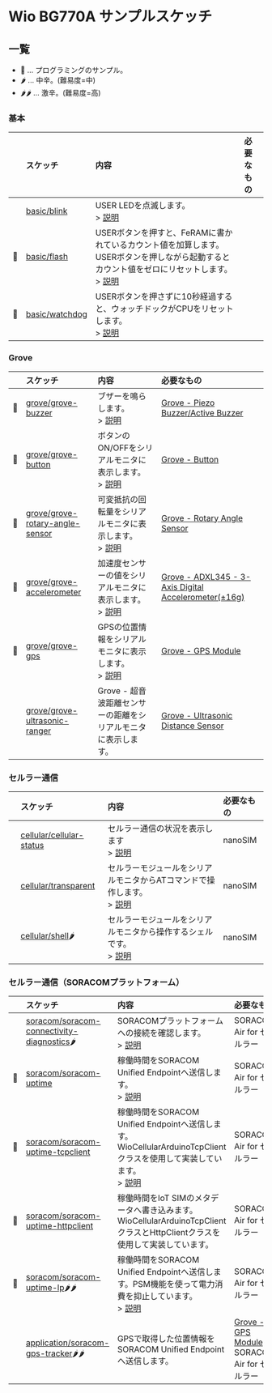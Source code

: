 # Wio BG770A サンプルスケッチ

## 一覧

* 📝 ... プログラミングのサンプル。
* 🌶️ ... 中辛。(難易度=中)
* 🌶️🌶️ ... 激辛。(難易度=高)

### 基本

||スケッチ|内容|必要なもの|
|:--|:--|:--|:--|
||[basic/blink](https://github.com/SeeedJP/wio_cellular/tree/main/examples/basic/blink)|USER LEDを点滅します。<br>> [説明](examples/basic/blink.md)||
|📝|[basic/flash](https://github.com/SeeedJP/wio_cellular/tree/main/examples/basic/flash)|USERボタンを押すと、FeRAMに書かれているカウント値を加算します。USERボタンを押しながら起動するとカウント値をゼロにリセットします。<br>> [説明](examples/basic/flash.md)||
|📝|[basic/watchdog](https://github.com/SeeedJP/wio_cellular/tree/main/examples/basic/watchdog)|USERボタンを押さずに10秒経過すると、ウォッチドックがCPUをリセットします。<br>> [説明](examples/basic/watchdog.md)||

### Grove

||スケッチ|内容|必要なもの|
|:--|:--|:--|:--|
|📝|[grove/grove-buzzer](https://github.com/SeeedJP/wio_cellular/tree/main/examples/grove/grove-buzzer)|ブザーを鳴らします。<br>> [説明](examples/grove/grove-buzzer.md)|[Grove - Piezo Buzzer/Active Buzzer](https://www.seeedstudio.com/Grove-Buzzer.html)|
|📝|[grove/grove-button](https://github.com/SeeedJP/wio_cellular/tree/main/examples/grove/grove-button)|ボタンのON/OFFをシリアルモニタに表示します。<br>> [説明](examples/grove/grove-button.md)|[Grove - Button](https://www.seeedstudio.com/Grove-Button.html)|
|📝|[grove/grove-rotary-angle-sensor](https://github.com/SeeedJP/wio_cellular/tree/main/examples/grove/grove-rotary-angle-sensor)|可変抵抗の回転量をシリアルモニタに表示します。<br>> [説明](examples/grove/grove-rotary-angle-sensor.md)|[Grove - Rotary Angle Sensor](https://www.seeedstudio.com/Grove-Rotary-Angle-Sensor.html)|
|📝|[grove/grove-accelerometer](https://github.com/SeeedJP/wio_cellular/tree/main/examples/grove/grove-accelerometer)|加速度センサーの値をシリアルモニタに表示します。<br>> [説明](examples/grove/grove-accelerometer.md)|[Grove - ADXL345 - 3-Axis Digital Accelerometer(±16g)](https://www.seeedstudio.com/Grove-3-Axis-Digital-Accelerometer-16g.html)|
|📝|[grove/grove-gps](https://github.com/SeeedJP/wio_cellular/tree/main/examples/grove/grove-gps)|GPSの位置情報をシリアルモニタに表示します。<br>> [説明](examples/grove/grove-gps.md)|[Grove - GPS Module](https://www.seeedstudio.com/Grove-GPS-Module.html)|
||[grove/grove-ultrasonic-ranger](https://github.com/SeeedJP/wio_cellular/tree/main/examples/grove/grove-ultrasonic-ranger)|Grove - 超音波距離センサーの距離をシリアルモニタに表示します。|[Grove - Ultrasonic Distance Sensor](https://www.seeedstudio.com/Grove-Ultrasonic-Distance-Sensor.html)|

### セルラー通信

||スケッチ|内容|必要なもの|
|:--|:--|:--|:--|
||[cellular/cellular-status](https://github.com/SeeedJP/wio_cellular/tree/main/examples/cellular/cellular-status)|セルラー通信の状況を表示します<br>> [説明](examples/cellular/cellular-status.md)|nanoSIM|
||[cellular/transparent](https://github.com/SeeedJP/wio_cellular/tree/main/examples/cellular/transparent)|セルラーモジュールをシリアルモニタからATコマンドで操作します。<br>> [説明](examples/cellular/transparent.md)|nanoSIM|
||[cellular/shell](https://github.com/SeeedJP/wio_cellular/tree/main/examples/cellular/shell)🌶️|セルラーモジュールをシリアルモニタから操作するシェルです。<br>> [説明](examples/cellular/shell.md)|nanoSIM|

### セルラー通信（SORACOMプラットフォーム）

||スケッチ|内容|必要なもの|
|:--|:--|:--|:--|
||[soracom/soracom-connectivity-diagnostics](https://github.com/SeeedJP/wio_cellular/tree/main/examples/soracom/soracom-connectivity-diagnostics)🌶️|SORACOMプラットフォームへの接続を確認します。<br>> [説明](examples/soracom/soracom-connectivity-diagnostics.md)|SORACOM Air for セルラー|
|📝|[soracom/soracom-uptime](https://github.com/SeeedJP/wio_cellular/tree/main/examples/soracom/soracom-uptime)|稼働時間をSORACOM Unified Endpointへ送信します。<br>> [説明](examples/soracom/soracom-uptime.md)|SORACOM Air for セルラー|
|📝|[soracom/soracom-uptime-tcpclient](https://github.com/SeeedJP/wio_cellular/tree/main/examples/soracom/soracom-uptime-tcpclient)|稼働時間をSORACOM Unified Endpointへ送信します。<br>WioCellularArduinoTcpClientクラスを使用して実装しています。<br>> [説明](examples/soracom/soracom-uptime-tcpclient.md)|SORACOM Air for セルラー|
|📝|[soracom/soracom-uptime-httpclient](https://github.com/SeeedJP/wio_cellular/tree/main/examples/soracom/soracom-uptime-httpclient)|稼働時間をIoT SIMのメタデータへ書き込みます。<br>WioCellularArduinoTcpClientクラスとHttpClientクラスを使用して実装しています。|SORACOM Air for セルラー|
|📝|[soracom/soracom-uptime-lp](https://github.com/SeeedJP/wio_cellular/tree/main/examples/soracom/soracom-uptime-lp)🌶️🌶️|稼働時間をSORACOM Unified Endpointへ送信します。PSM機能を使って電力消費を抑止しています。<br>> [説明](examples/soracom/soracom-uptime-lp.md)|SORACOM Air for セルラー|
||[application/soracom-gps-tracker](https://github.com/SeeedJP/wio_cellular/tree/main/examples/application/soracom-gps-tracker)🌶️🌶️|GPSで取得した位置情報をSORACOM Unified Endpointへ送信します。|[Grove - GPS Module](https://www.seeedstudio.com/Grove-GPS-Module.html)<br>SORACOM Air for セルラー|
